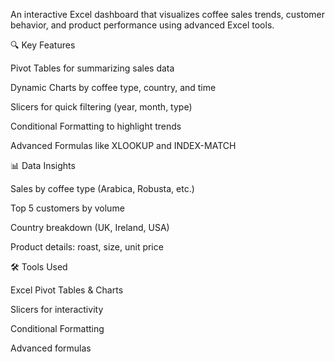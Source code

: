 An interactive Excel dashboard that visualizes coffee sales trends, customer behavior, and product performance using advanced Excel tools.

🔍 Key Features

Pivot Tables for summarizing sales data

Dynamic Charts by coffee type, country, and time

Slicers for quick filtering (year, month, type)

Conditional Formatting to highlight trends

Advanced Formulas like XLOOKUP and INDEX-MATCH

📊 Data Insights

Sales by coffee type (Arabica, Robusta, etc.)

Top 5 customers by volume

Country breakdown (UK, Ireland, USA)

Product details: roast, size, unit price

🛠 Tools Used

Excel Pivot Tables & Charts

Slicers for interactivity

Conditional Formatting

Advanced formulas

